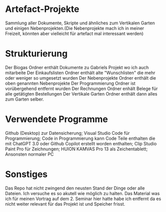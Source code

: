 # Artefact-Projekte
Sammlung aller Dokumente, Skripte und ähnliches zum Vertikalen Garten und einigen Nebenprojekten.(Die Nebenprojekte mach ich in meiner Freizeit, könnten aber vielleicht für artefact mal interessant werden)
# Strukturierung
Der Biogas Ordner enthält Dokumente zu Gabriels Projekt wo ich auch mitarbeite
Der Einkaufslisten Ordner enthält alte "Wunschlisten" die mehr oder weniger so umgesetzt wurden
Der Nebenprojekte Ordner enthält die oben genannten Nebenprojekte
Der Programmierung Ordner ist vorübergehend entfernt wurden
Der Rechnungen Ordner enhält Belege für alle getätigten Bestellungen
Der Vertikale Garten Ordner enthält dann alles zum Garten selber.
# Verwendete Programme
Github (Desktop) zur Datensicherung; Visual Studio Code für Programmierung; Code in Programmierung kann Code Teile enthalten die mit ChatGPT 3.0 oder Github Copilot erstellt worden enthalten; Clip Studio Paint Pro für Zeichnungen; HUION KAMVAS Pro 13 als Zeichentablett; Ansonsten normaler PC
# Sonstiges
Das Repo hat nicht zwingend den neusten Stand der Dinge oder alle Dateien. Ich versuche es so akutell wie möglich zu halten. 
Das Material was ich für meinen Vortrag auf dem 2. Seminar hier hatte habe ich entfernt da es nicht weiter relevant für das Projekt ist und Speicher frisst.